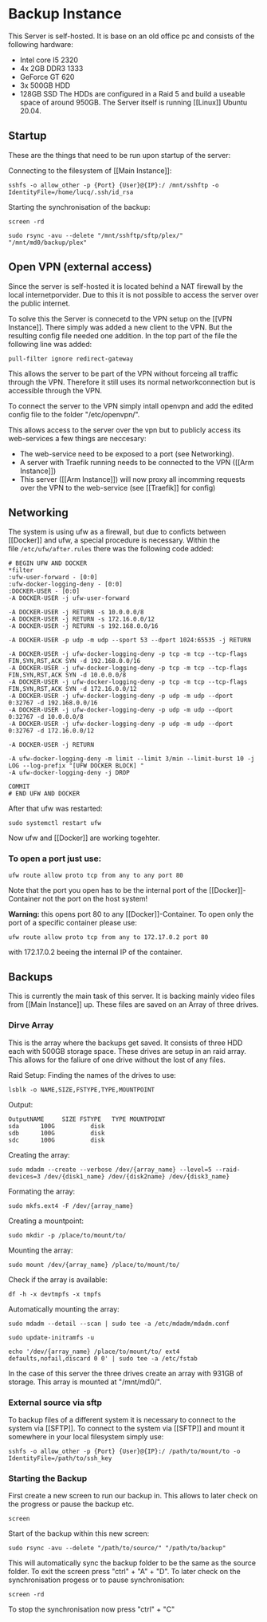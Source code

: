 # Backup Instance

This Server is self-hosted.
It is base on an old office pc and consists of the following hardware:

* Intel core I5 2320
* 4x 2GB DDR3 1333
* GeForce GT 620
* 3x 500GB HDD
* 128GB SSD The HDDs are configured in a Raid 5 and build a useable space of around 950GB. The Server itself is running [[Linux]] Ubuntu 20.04.

## Startup

These are the things that need to be run upon startup of the server:

Connecting to the filesystem of [[Main Instance]]:

```
sshfs -o allow_other -p {Port} {User}@{IP}:/ /mnt/sshftp -o IdentityFile=/home/lucq/.ssh/id_rsa
```

Starting the synchronisation of the backup:

```
screen -rd

sudo rsync -avu --delete "/mnt/sshftp/sftp/plex/" "/mnt/md0/backup/plex"
```

## Open VPN (external access)

Since the server is self-hosted it is located behind a NAT firewall by the local internetporvider.
Due to this it is not possible to access the server over the public internet.

To solve this the Server is connecetd to the VPN setup on the [[VPN Instance]].
There simply was added a new client to the VPN. But the resulting config file needed one addition.
In the top part of the file the following line was added:

```
pull-filter ignore redirect-gateway
```

This allows the server to be part of the VPN without forceing all traffic through the VPN.
Therefore it still uses its normal networkconnection but is accessible through the VPN.

To connect the server to the VPN simply intall openvpn and add the edited config file to the folder "/etc/openvpn/".

This allows access to the server over the vpn but to publicly access its web-services a few things are neccesary:

* The web-service need to be exposed to a port (see Networking).
* A server with Traefik running needs to be connected to the VPN ([[Arm Instance]])
* This server ([[Arm Instance]]) will now proxy all incomming requests over the VPN to the web-service (see [[Traefik]] for config)

## Networking

The system is using ufw as a firewall, but due to conficts between [[Docker]] and ufw, a special procedure is necessary.
Within the file `/etc/ufw/after.rules` there was the following code added:

```
# BEGIN UFW AND DOCKER
*filter
:ufw-user-forward - [0:0]
:ufw-docker-logging-deny - [0:0]
:DOCKER-USER - [0:0]
-A DOCKER-USER -j ufw-user-forward

-A DOCKER-USER -j RETURN -s 10.0.0.0/8
-A DOCKER-USER -j RETURN -s 172.16.0.0/12
-A DOCKER-USER -j RETURN -s 192.168.0.0/16

-A DOCKER-USER -p udp -m udp --sport 53 --dport 1024:65535 -j RETURN

-A DOCKER-USER -j ufw-docker-logging-deny -p tcp -m tcp --tcp-flags FIN,SYN,RST,ACK SYN -d 192.168.0.0/16
-A DOCKER-USER -j ufw-docker-logging-deny -p tcp -m tcp --tcp-flags FIN,SYN,RST,ACK SYN -d 10.0.0.0/8
-A DOCKER-USER -j ufw-docker-logging-deny -p tcp -m tcp --tcp-flags FIN,SYN,RST,ACK SYN -d 172.16.0.0/12
-A DOCKER-USER -j ufw-docker-logging-deny -p udp -m udp --dport 0:32767 -d 192.168.0.0/16
-A DOCKER-USER -j ufw-docker-logging-deny -p udp -m udp --dport 0:32767 -d 10.0.0.0/8
-A DOCKER-USER -j ufw-docker-logging-deny -p udp -m udp --dport 0:32767 -d 172.16.0.0/12

-A DOCKER-USER -j RETURN

-A ufw-docker-logging-deny -m limit --limit 3/min --limit-burst 10 -j LOG --log-prefix "[UFW DOCKER BLOCK] "
-A ufw-docker-logging-deny -j DROP

COMMIT
# END UFW AND DOCKER
```

After that ufw was restarted:

```
sudo systemctl restart ufw 
```

Now ufw and [[Docker]] are working togehter.

### To open a port just use:

```
ufw route allow proto tcp from any to any port 80
```

Note that the port you open has to be the internal port of the [[Docker]]\-Container not the port on the host system!

**Warning:** this opens port 80 to any [[Docker]]\-Container. To open only the port of a specific container please use:

```
ufw route allow proto tcp from any to 172.17.0.2 port 80
```

with 172.17.0.2 beeing the internal IP of the container.

## Backups

This is currently the main task of this server. It is backing mainly video files from [[Main Instance]] up.
These files are saved on an Array of three drives.

### Dirve Array

This is the array where the backups get saved. It consists of three HDD each with 500GB storage space. These drives are setup in an raid array. This allows for the faliure of one drive without the lost of any files.

Raid Setup:
Finding the names of the drives to use:

```
lsblk -o NAME,SIZE,FSTYPE,TYPE,MOUNTPOINT
```

Output:

```
OutputNAME     SIZE FSTYPE   TYPE MOUNTPOINT
sda      100G          disk 
sdb      100G          disk 
sdc      100G          disk 
```

Creating the array:

```
sudo mdadm --create --verbose /dev/{array_name} --level=5 --raid-devices=3 /dev/{disk1_name} /dev/{disk2name} /dev/{disk3_name}
```

Formating the array:

```
sudo mkfs.ext4 -F /dev/{array_name}
```

Creating a mountpoint:

```
sudo mkdir -p /place/to/mount/to/
```

Mounting the array:

```
sudo mount /dev/{array_name} /place/to/mount/to/
```

Check if the array is available:

```
df -h -x devtmpfs -x tmpfs
```

Automatically mounting the array:

```
sudo mdadm --detail --scan | sudo tee -a /etc/mdadm/mdadm.conf

sudo update-initramfs -u

echo '/dev/{array_name} /place/to/mount/to/ ext4 defaults,nofail,discard 0 0' | sudo tee -a /etc/fstab
```

In the case of this server the three drives create an array with 931GB of storage. This array is mounted at "/mnt/md0/".

### External source via sftp

To backup files of a different system it is necessary to connect to the system via [[SFTP]].
To connect to the system via [[SFTP]] and mount it somewhere in your local filesystem simply use:

```
sshfs -o allow_other -p {Port} {User}@{IP}:/ /path/to/mount/to -o IdentityFile=/path/to/ssh_key
```

### Starting the Backup

First create a new screen to run our backup in. This allows to later check on the progress or pause the backup etc.

```
screen
```

Start of the backup within this new screen:

```
sudo rsync -avu --delete "/path/to/source/" "/path/to/backup"
```

This will automatically sync the backup folder to be the same as the source folder.
To exit the screen press "ctrl" + "A" + "D".
To later check on the synchronisation progess or to pause synchronisation:

```
screen -rd
```

To stop the synchronisation now press "ctrl" + "C"